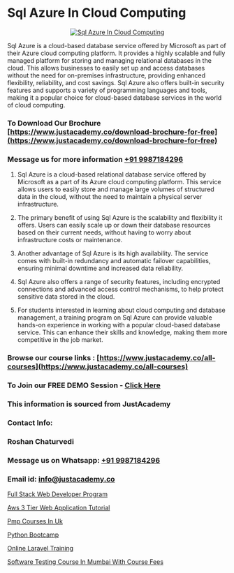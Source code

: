 # Sql Azure In Cloud Computing

<p align="center">
  <a href="https://justacademy.co/all-courses">
    <img src="https://i.ibb.co/FJQ9DDy/cloud-computing.webp" alt="Sql Azure In Cloud Computing">
  </a>
</p>


Sql Azure is a cloud-based database service offered by Microsoft as part of their Azure cloud computing platform. It provides a highly scalable and fully managed platform for storing and managing relational databases in the cloud. This allows businesses to easily set up and access databases without the need for on-premises infrastructure, providing enhanced flexibility, reliability, and cost savings. Sql Azure also offers built-in security features and supports a variety of programming languages and tools, making it a popular choice for cloud-based database services in the world of cloud computing.
### To Download Our Brochure [https://www.justacademy.co/download-brochure-for-free](https://www.justacademy.co/download-brochure-for-free)
### Message us for more information [+91 9987184296](https://api.whatsapp.com/send?phone=919987184296)
1) Sql Azure is a cloud-based relational database service offered by Microsoft as a part of its Azure cloud computing platform.
This service allows users to easily store and manage large volumes of structured data in the cloud, without the need to maintain a physical server infrastructure.

2) The primary benefit of using Sql Azure is the scalability and flexibility it offers. Users can easily scale up or down their database resources based on their current needs, without having to worry about infrastructure costs or maintenance.

3) Another advantage of Sql Azure is its high availability. The service comes with built-in redundancy and automatic failover capabilities, ensuring minimal downtime and increased data reliability.

4) Sql Azure also offers a range of security features, including encrypted connections and advanced access control mechanisms, to help protect sensitive data stored in the cloud.

5) For students interested in learning about cloud computing and database management, a training program on Sql Azure can provide valuable hands-on experience in working with a popular cloud-based database service. This can enhance their skills and knowledge, making them more competitive in the job market.

### Browse our course links : [https://www.justacademy.co/all-courses](https://www.justacademy.co/all-courses) 
### To Join our FREE DEMO Session - [Click Here](https://www.justacademy.co/register-for-course-demo)


### This information is sourced from JustAcademy
### Contact Info:
### Roshan Chaturvedi
### Message us on Whatsapp: [+91 9987184296](https://api.whatsapp.com/send?phone=919987184296)
### Email id: [info@justacademy.co](mailto:info@justacademy.co)
                
[Full Stack Web Developer Program](https://www.linkedin.com/pulse/full-stack-web-developer-program-justacademy-ahmedabad-cghff/)

[Aws 3 Tier Web Application Tutorial](https://www.linkedin.com/pulse/aws-3-tier-web-application-tutorial-justacademy-jaipur-opuwe?trackingId=p2on38iBAUTQEbmY%2F%2FXw5A%3D%3D&lipi=urn%3Ali%3Apage%3Ad_flagship3_company_admin%3Bm6yRfzdhTJS77sF6jePtsg%3D%3D)

[Pmp Courses In Uk](https://medium.com/@mahi3106/pmp-courses-in-uk-cbd296a87d14)

[Python Bootcamp](https://medium.com/@surajvaishnav5015/python-bootcamp-837d1107d738)

[Online Laravel Training](https://justacademyin.github.io/Articles/Online-Laravel-Training)

[Software Testing Course In Mumbai With Course Fees](https://justacademyin.github.io/justacademy/software-testing-course-in-mumbai-with-course-fees)

